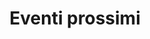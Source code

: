 ---
title: "Eventi prossimi"
parent: Eventi
category: Eventi Formazione Business
nav_fold: true 
has_children: true
layout: default
---